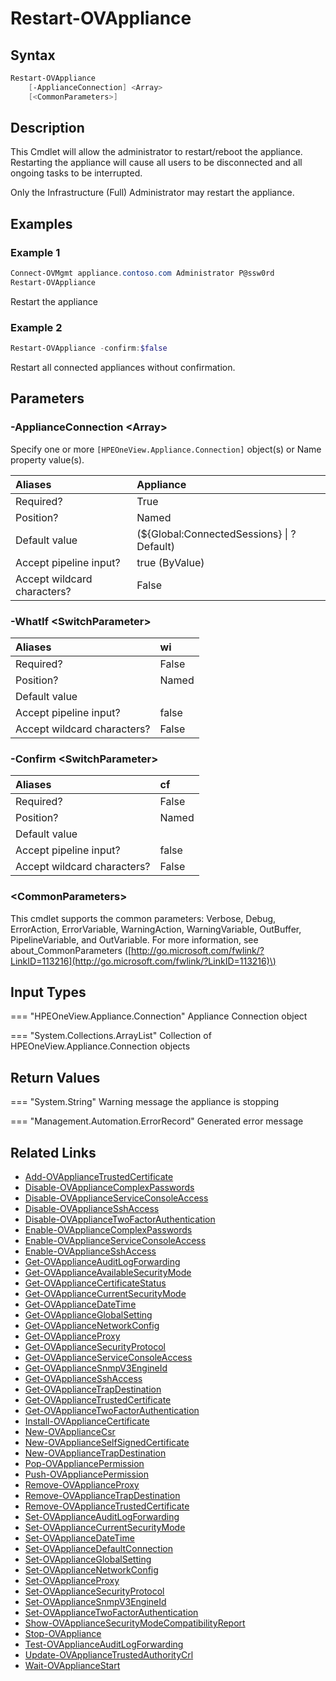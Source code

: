 ﻿---
description: Restart an HPE OneView appliance.
---

# Restart-OVAppliance

## Syntax

```powershell
Restart-OVAppliance
    [-ApplianceConnection] <Array>
    [<CommonParameters>]
```

## Description

This Cmdlet will allow the administrator to restart/reboot the appliance.  Restarting the appliance will cause all users to be disconnected and all ongoing tasks to be interrupted.

Only the Infrastructure (Full) Administrator may restart the appliance.

## Examples

###  Example 1 

```powershell
Connect-OVMgmt appliance.contoso.com Administrator P@ssw0rd
Restart-OVAppliance
```

Restart the appliance

###  Example 2 

```powershell
Restart-OVAppliance -confirm:$false
```

Restart all connected appliances without confirmation.

## Parameters

### -ApplianceConnection &lt;Array&gt;

Specify one or more `[HPEOneView.Appliance.Connection]` object(s) or Name property value(s).

| Aliases | Appliance |
| :--- | :--- |
| Required? | True |
| Position? | Named |
| Default value | (${Global:ConnectedSessions} &vert; ? Default) |
| Accept pipeline input? | true (ByValue) |
| Accept wildcard characters? | False |

### -WhatIf &lt;SwitchParameter&gt;



| Aliases | wi |
| :--- | :--- |
| Required? | False |
| Position? | Named |
| Default value |  |
| Accept pipeline input? | false |
| Accept wildcard characters? | False |

### -Confirm &lt;SwitchParameter&gt;



| Aliases | cf |
| :--- | :--- |
| Required? | False |
| Position? | Named |
| Default value |  |
| Accept pipeline input? | false |
| Accept wildcard characters? | False |

### &lt;CommonParameters&gt;

This cmdlet supports the common parameters: Verbose, Debug, ErrorAction, ErrorVariable, WarningAction, WarningVariable, OutBuffer, PipelineVariable, and OutVariable. For more information, see about\_CommonParameters \([http://go.microsoft.com/fwlink/?LinkID=113216](http://go.microsoft.com/fwlink/?LinkID=113216)\)

## Input Types

=== "HPEOneView.Appliance.Connection"
    Appliance Connection object
    

=== "System.Collections.ArrayList"
    Collection of HPEOneView.Appliance.Connection objects
    

## Return Values

=== "System.String"
    Warning message the appliance is stopping
    

=== "Management.Automation.ErrorRecord"
    Generated error message
    

## Related Links

* [Add-OVApplianceTrustedCertificate](add-ovappliancetrustedcertificate.md)
* [Disable-OVApplianceComplexPasswords](disable-ovappliancecomplexpasswords.md)
* [Disable-OVApplianceServiceConsoleAccess](disable-ovapplianceserviceconsoleaccess.md)
* [Disable-OVApplianceSshAccess](disable-ovappliancesshaccess.md)
* [Disable-OVApplianceTwoFactorAuthentication](disable-ovappliancetwofactorauthentication.md)
* [Enable-OVApplianceComplexPasswords](enable-ovappliancecomplexpasswords.md)
* [Enable-OVApplianceServiceConsoleAccess](enable-ovapplianceserviceconsoleaccess.md)
* [Enable-OVApplianceSshAccess](enable-ovappliancesshaccess.md)
* [Get-OVApplianceAuditLogForwarding](get-ovapplianceauditlogforwarding.md)
* [Get-OVApplianceAvailableSecurityMode](get-ovapplianceavailablesecuritymode.md)
* [Get-OVApplianceCertificateStatus](get-ovappliancecertificatestatus.md)
* [Get-OVApplianceCurrentSecurityMode](get-ovappliancecurrentsecuritymode.md)
* [Get-OVApplianceDateTime](get-ovappliancedatetime.md)
* [Get-OVApplianceGlobalSetting](get-ovapplianceglobalsetting.md)
* [Get-OVApplianceNetworkConfig](get-ovappliancenetworkconfig.md)
* [Get-OVApplianceProxy](get-ovapplianceproxy.md)
* [Get-OVApplianceSecurityProtocol](get-ovappliancesecurityprotocol.md)
* [Get-OVApplianceServiceConsoleAccess](get-ovapplianceserviceconsoleaccess.md)
* [Get-OVApplianceSnmpV3EngineId](get-ovappliancesnmpv3engineid.md)
* [Get-OVApplianceSshAccess](get-ovappliancesshaccess.md)
* [Get-OVApplianceTrapDestination](get-ovappliancetrapdestination.md)
* [Get-OVApplianceTrustedCertificate](get-ovappliancetrustedcertificate.md)
* [Get-OVApplianceTwoFactorAuthentication](get-ovappliancetwofactorauthentication.md)
* [Install-OVApplianceCertificate](install-ovappliancecertificate.md)
* [New-OVApplianceCsr](new-ovappliancecsr.md)
* [New-OVApplianceSelfSignedCertificate](new-ovapplianceselfsignedcertificate.md)
* [New-OVApplianceTrapDestination](new-ovappliancetrapdestination.md)
* [Pop-OVAppliancePermission](../library/pop-ovappliancepermission.md)
* [Push-OVAppliancePermission](../library/push-ovappliancepermission.md)
* [Remove-OVApplianceProxy](remove-ovapplianceproxy.md)
* [Remove-OVApplianceTrapDestination](remove-ovappliancetrapdestination.md)
* [Remove-OVApplianceTrustedCertificate](remove-ovappliancetrustedcertificate.md)
* [Set-OVApplianceAuditLogForwarding](set-ovapplianceauditlogforwarding.md)
* [Set-OVApplianceCurrentSecurityMode](set-ovappliancecurrentsecuritymode.md)
* [Set-OVApplianceDateTime](set-ovappliancedatetime.md)
* [Set-OVApplianceDefaultConnection](../library/set-ovappliancedefaultconnection.md)
* [Set-OVApplianceGlobalSetting](set-ovapplianceglobalsetting.md)
* [Set-OVApplianceNetworkConfig](set-ovappliancenetworkconfig.md)
* [Set-OVApplianceProxy](set-ovapplianceproxy.md)
* [Set-OVApplianceSecurityProtocol](set-ovappliancesecurityprotocol.md)
* [Set-OVApplianceSnmpV3EngineId](set-ovappliancesnmpv3engineid.md)
* [Set-OVApplianceTwoFactorAuthentication](set-ovappliancetwofactorauthentication.md)
* [Show-OVApplianceSecurityModeCompatibilityReport](show-ovappliancesecuritymodecompatibilityreport.md)
* [Stop-OVAppliance](stop-ovappliance.md)
* [Test-OVApplianceAuditLogForwarding](test-ovapplianceauditlogforwarding.md)
* [Update-OVApplianceTrustedAuthorityCrl](update-ovappliancetrustedauthoritycrl.md)
* [Wait-OVApplianceStart](../library/wait-ovappliancestart.md)
